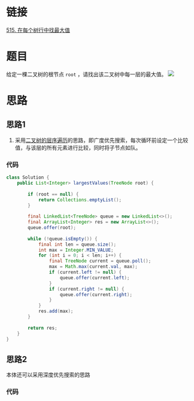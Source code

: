 # 链接

[515. 在每个树行中找最大值](https://leetcode.cn/problems/find-largest-value-in-each-tree-row/)

# 题目
给定一棵二叉树的根节点 `root` ，请找出该二叉树中每一层的最大值。
![](Pasted%20image%2020230304165259.png)

# 思路

## 思路1

1. 采用[二叉树的层序遍历](二叉树的层序遍历.md)的思路，即广度优先搜索，每次循环前设定一个比较值，与该层的所有元素进行比较，同时将子节点如队。

### 代码

```java
class Solution {  
    public List<Integer> largestValues(TreeNode root) {  
  
        if (root == null) {  
            return Collections.emptyList();  
        }  
  
        final LinkedList<TreeNode> queue = new LinkedList<>();  
        final ArrayList<Integer> res = new ArrayList<>();  
        queue.offer(root);  
  
        while (!queue.isEmpty()) {  
            final int len = queue.size();  
            int max = Integer.MIN_VALUE;  
            for (int i = 0; i < len; i++) {  
                final TreeNode current = queue.poll();  
                max = Math.max(current.val, max);  
                if (current.left != null) {  
                    queue.offer(current.left);  
                }  
                if (current.right != null) {  
                    queue.offer(current.right);  
                }  
            }  
            res.add(max);  
        }  
  
        return res;  
    }  
}
```

## 思路2

本体还可以采用深度优先搜索的思路

### 代码